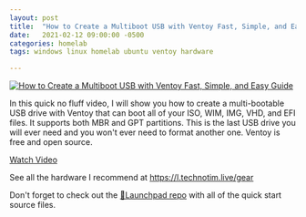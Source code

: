```yaml
---
layout: post
title:  "How to Create a Multiboot USB with Ventoy Fast, Simple, and Easy Guide"
date:   2021-02-12 09:00:00 -0500
categories: homelab
tags: windows linux homelab ubuntu ventoy hardware

---
```


[![How to Create a Multiboot USB with Ventoy Fast, Simple, and Easy Guide](https://img.youtube.com/vi/z1FyoCswwAc/0.jpg)](https://www.youtube.com/watch?v=z1FyoCswwAc "How to Create a Multiboot USB with Ventoy Fast, Simple, and Easy Guide")

In this quick no fluff video, I will show you how to create a multi-bootable USB drive with Ventoy that can boot all of your ISO, WIM, IMG, VHD, and EFI files.  It supports both MBR and GPT partitions.   This is the last USB drive you will ever need and you won't ever need to format another one.  Ventoy is free and open source.

[Watch Video](https://www.youtube.com/watch?v=z1FyoCswwAc)

See all the hardware I recommend at <https://l.technotim.live/gear>

Don't forget to check out the [🚀Launchpad repo](https://l.technotim.live/quick-start) with all of the quick start source files.